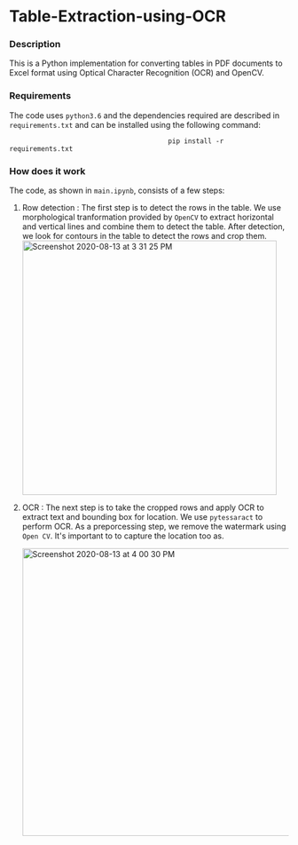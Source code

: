 # Table-Extraction-using-OCR

### Description

This is a Python implementation for converting tables in PDF documents to Excel format using Optical Character Recognition (OCR) and OpenCV.

### Requirements

The code uses `python3.6` and the dependencies required are described in `requirements.txt` and can be installed using the following command:

                                            pip install -r requirements.txt
  
  
### How does it work

The code, as shown in `main.ipynb`, consists of a few steps:

1. Row detection : The first step is to detect the rows in the table. We use morphological tranformation provided by `OpenCV` to extract horizontal and vertical lines and combine them to detect the table. After detection, we look for contours in the table to detect the rows and crop them.<br/>
                                                  <img width="458" alt="Screenshot 2020-08-13 at 3 31 25 PM" src="https://user-images.githubusercontent.com/34549910/90106672-592b9b00-dd7a-11ea-95d3-518b13943656.png">


2. OCR : The next step is to take the cropped rows and apply OCR to extract text and bounding box for location. We use `pytessaract` to perform OCR. As a preporcessing step, we remove the watermark using `Open CV`. It's important to to capture the location too as. <br/>


      <img width="518" alt="Screenshot 2020-08-13 at 4 00 30 PM" src="https://user-images.githubusercontent.com/34549910/90109297-30a5a000-dd7e-11ea-839c-a57fc86303cb.png">


                                          
                                          
